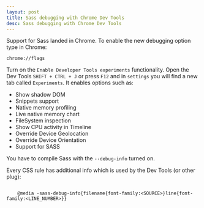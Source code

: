 ```yaml
---
layout: post
title: Sass debugging with Chrome Dev Tools
desc: Sass debugging with Chrome Dev Tools
---
```


Support for Sass landed in Chrome. To enable the new debugging option type in Chrome:

<pre><code>chrome://flags</code></pre>

Turn on the <code>Enable Developer Tools experiments</code> functionality.
Open the Dev Tools <code>SHIFT + CTRL + J</code> or press <code>F12</code> and in <code>settings</code> you will find a new tab called <code>Experiments</code>.
It enables options such as:
<ul>
    <li>Show shadow DOM</li>
    <li>Snippets support</li>
    <li>Native memory profiling</li>
    <li>Live native memory chart</li>
    <li>FileSystem inspection</li>
    <li>Show CPU activity in Timeline</li>
    <li>Override Device Geolocation</li>
    <li>Override Device Orientation</li>
    <li>Support for SASS</li>
</ul>

You have to compile Sass with the <code>--debug-info</code> turned on.

Every CSS rule has additional info which is used by the Dev Tools (or other plug):
<pre><code>
    @media -sass-debug-info{filename{font-family:&lt;SOURCE&gt;}line{font-family:&lt;LINE_NUMBER&gt;}}
</code></pre>







